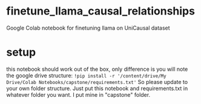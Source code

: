 # finetune_llama_causal_relationships
Google Colab notebook for finetuning llama on UniCausal dataset

# setup 
this notebook should work out of the box, only difference is you will note the google drive structure: 
`!pip install -r '/content/drive/My Drive/Colab Notebooks/capstone/requirements.txt'`
So please update to your own folder structure. Just put this notebook and requirements.txt in whatever folder you want. I put mine in "capstone" folder. 
